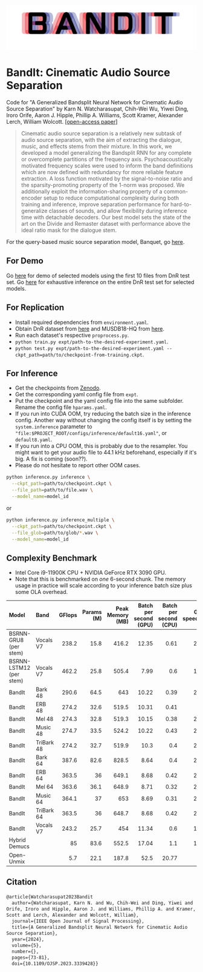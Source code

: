 <div align="center">
	<img src="assets/bandit-logo.png">
</div>

# BandIt: Cinematic Audio Source Separation
Code for "A Generalized Bandsplit Neural Network for Cinematic Audio Source Separation" by Karn N. Watcharasupat, Chih-Wei Wu, Yiwei Ding, Iroro Orife, Aaron J. Hipple, Phillip A. Williams, Scott Kramer, Alexander Lerch, William Wolcott. [[open-access paper]](https://ieeexplore.ieee.org/document/10342812)

> Cinematic audio source separation is a relatively new subtask of audio source separation, with the aim of extracting the dialogue, music, and effects stems from their mixture. In this work, we developed a model generalizing the Bandsplit RNN for any complete or overcomplete partitions of the frequency axis. Psychoacoustically motivated frequency scales were used to inform the band definitions which are now defined with redundancy for more reliable feature extraction. A loss function motivated by the signal-to-noise ratio and the sparsity-promoting property of the 1-norm was proposed. We additionally exploit the information-sharing property of a common-encoder setup to reduce computational complexity during both training and inference, improve separation performance for hard-to-generalize classes of sounds, and allow flexibility during inference time with detachable decoders. Our best model sets the state of the art on the Divide and Remaster dataset with performance above the ideal ratio mask for the dialogue stem.

For the query-based music source separation model, Banquet, go [here](https://github.com/kwatcharasupat/query-bandit).

## For Demo
Go [here](https://kwatcharasupat.github.io/bandit-demo/) for demo of selected models using the first 10 files from DnR test set. Go [here](https://zenodo.org/records/10119822) for exhaustive inference on the entire DnR test set for selected models. 

## For Replication

- Install required dependencies from `environment.yaml`.
- Obtain DnR dataset from [here](https://zenodo.org/records/5574713) and MUSDB18-HQ from [here](https://sigsep.github.io/datasets/musdb.html).
- Run each dataset's respective `proprocess.py`.
- `python train.py expt/path-to-the-desired-experiment.yaml`.
- `python test.py expt/path-to-the-desired-experiment.yaml --ckpt_path=path/to/checkpoint-from-training.ckpt`.

## For Inference

- Get the checkpoints from [Zenodo](https://zenodo.org/records/10160698). 
- Get the corresponding yaml config file from `expt`.
- Put the checkpoint and the yaml config file into the same subfolder. Rename the config file `hparams.yaml`.
- If you run into CUDA OOM, try reducing the batch size in the inference config. Another way without changing the config itself is by setting the `system.inference` parameter to `"file:$PROJECT_ROOT/configs/inference/default16.yaml"`, or `default8.yaml`.
- If you run into a CPU OOM, this is probably due to the resampler. You might want to get your audio file to 44.1 kHz beforehand, especially if it's big. A fix is coming (soon??).
- Please do not hesitate to report other OOM cases.

```bash
python inference.py inference \
  --ckpt_path=path/to/checkpoint.ckpt \
  --file_path=path/to/file.wav \
  --model_name=model_id
```
or

```bash
python inference.py inference_multiple \
  --ckpt_path=path/to/checkpoint.ckpt \
  --file_glob=path/to/glob/*.wav \
  --model_name=model_id
```

## Complexity Benchmark
- Intel Core i9-11900K CPU + NVIDIA GeForce RTX 3090 GPU.
- Note that this is benchmarked on _one_ 6-second chunk. The memory usage in practice will scale according to your inference batch size plus some OLA overhead.

| Model         | Band       |   GFlops |   Params (M) |   Peak Memory (MB) |   Batch per second (GPU) |   Batch per second (CPU) |   GPU speedup |
|:--------------|:-----------|--------:|---------:|--------------:|------------------------:|-----------------------:|---------------:|
| BSRNN-GRU8 (per stem)   | Vocals V7  |   238.2 |     15.8 |         416.2 |                   12.35 |                   0.61 |           20.2 |
| BSRNN-LSTM12 (per stem) | Vocals V7  |   462.2 |     25.8 |         505.4 |                    7.99 |                   0.6  |           13.4 |
| BandIt        | Bark 48    |   290.6 |     64.5 |         643   |                   10.22 |                   0.39 |           26.1 |
| BandIt        | ERB 48     |   274.2 |     32.6 |         519.5 |                   10.31 |                   0.41 |           25   |
| BandIt        | Mel 48     |   274.3 |     32.8 |         519.3 |                   10.15 |                   0.38 |           26.6 |
| BandIt        | Music 48   |   274.7 |     33.5 |         524.2 |                   10.22 |                   0.43 |           23.5 |
| BandIt        | TriBark 48 |   274.2 |     32.7 |         519.9 |                   10.3  |                   0.4  |           25.5 |
| BandIt        | Bark 64    |   387.6 |     82.6 |         828.5 |                    8.64 |                   0.4  |           21.9 |
| BandIt        | ERB 64     |   363.5 |     36   |         649.1 |                    8.68 |                   0.42 |           20.7 |
| BandIt        | Mel 64     |   363.6 |     36.1 |         648.9 |                    8.71 |                   0.32 |           27.2 |
| BandIt        | Music 64   |   364.1 |     37   |         653   |                    8.69 |                   0.31 |           27.7 |
| BandIt        | TriBark 64 |   363.5 |     36   |         648.7 |                    8.68 |                   0.42 |           20.6 |
| BandIt        | Vocals V7  |   243.2 |     25.7 |         454   |                   11.34 |                   0.6  |           18.8 |
| Hybrid Demucs |            |    85   |     83.6 |         552.5 |                   17.04 |                   1.1  |           15.5 |
| Open-Unmix    |            |     5.7 |     22.1 |         187.8 |                   52.5  |                  20.77 |            2.5 |

## Citation

```
@article{Watcharasupat2023Bandit
  author={Watcharasupat, Karn N. and Wu, Chih-Wei and Ding, Yiwei and Orife, Iroro and Hipple, Aaron J. and Williams, Phillip A. and Kramer, Scott and Lerch, Alexander and Wolcott, William},
  journal={IEEE Open Journal of Signal Processing}, 
  title={A Generalized Bandsplit Neural Network for Cinematic Audio Source Separation}, 
  year={2024},
  volume={5},
  number={},
  pages={73-81},
  doi={10.1109/OJSP.2023.3339428}}
```
